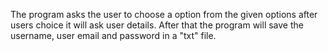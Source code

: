 The program asks the user to choose a option from the given options after users choice it will ask user details. 
After that the program will save the username, user email and password in a "txt" file.
